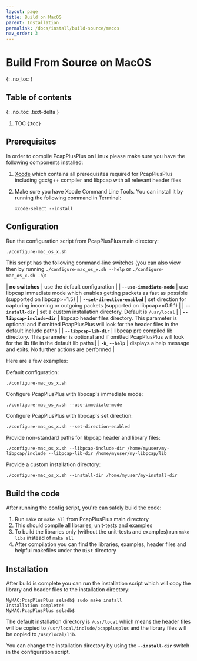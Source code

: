 ```yaml
---
layout: page
title: Build on MacOS
parent: Installation
permalink: /docs/install/build-source/macos
nav_order: 3
---
```


# Build From Source on MacOS
{: .no_toc }

## Table of contents
{: .no_toc .text-delta }

1. TOC
{:toc}

## Prerequisites

In order to compile PcapPlusPlus on Linux please make sure you have the following components installed:

1. [Xcode](https://developer.apple.com/xcode/) which contains all prerequisites required for PcapPlusPlus including gcc/g++ compiler and libpcap with all relevant header files
2. Make sure you have Xcode Command Line Tools. You can install it by running the following command in Terminal:

    ```shell
    xcode-select --install
    ```

## Configuration

Run the configuration script from PcapPlusPlus main directory:

```bash
./configure-mac_os_x.sh
```

This script has the following command-line switches (you can also view then by running `./configure-mac_os_x.sh --help` or `./configure-mac_os_x.sh -h`):

| __no switches__               | use the default configuration |
| __`--use-immediate-mode`__    | use libpcap immediate mode which enables getting packets as fast as possible (supported on libpcap>=1.5) |
| __`--set-direction-enabled`__ | set direction for capturing incoming or outgoing packets (supported on libpcap>=0.9.1) |
| __`--install-dir`__           | set a custom installation directory. Default is `/usr/local` |
| __`--libpcap-include-dir`__   | libpcap header files directory. This parameter is optional and if omitted PcapPlusPlus will look for the header files in the default include paths |
| __`--libpcap-lib-dir`__       | libpcap pre compiled lib directory. This parameter is optional and if omitted PcapPlusPlus will look for the lib file in the default lib paths |
| __`-h`__, __`--help`__        | displays a help message and exits. No further actions are performed |

Here are a few examples:

Default configuration:

```shell
./configure-mac_os_x.sh
```

Configure PcapPlusPlus with libpcap's immediate mode:

```shell
./configure-mac_os_x.sh --use-immediate-mode
```

Configure PcapPlusPlus with libpcap's set direction:

```shell
./configure-mac_os_x.sh --set-direction-enabled
```

Provide non-standard paths for libpcap header and library files:

```shell
./configure-mac_os_x.sh --libpcap-include-dir /home/myuser/my-libpcap/include --libpcap-lib-dir /home/myuser/my-libpcap/lib
```

Provide a custom installation directory:

```shell
./configure-mac_os_x.sh --install-dir /home/myuser/my-install-dir
```

## Build the code

After running the config script, you're can safely build the code:

1. Run `make` or `make all` from PcapPlusPlus main directory
2. This should compile all libraries, unit-tests and examples
3. To build the libraries only (without the unit-tests and examples) run `make libs` instead of `make all`
4. After compilation you can find the libraries, examples, header files and helpful makefiles under the `Dist` directory

## Installation

After build is complete you can run the installation script which will copy the library and header files to the installation directory:

```shell
MyMAC:PcapPlusPlus seladb$ sudo make install
Installation complete!
MyMAC:PcapPlusPlus seladb$
```

The default installation directory is `/usr/local` which means the header files will be copied to `/usr/local/include/pcapplusplus` and the library files will be copied to `/usr/local/lib`.

You can change the installation directory by using the __`--install-dir`__ switch in the configuration script.
